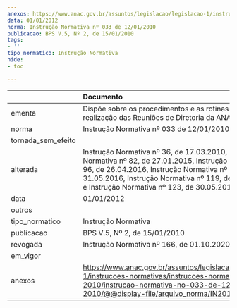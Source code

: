 ```yaml
---
anexos: https://www.anac.gov.br/assuntos/legislacao/legislacao-1/instrucoes-normativas/instrucoes-normativas-2010/instrucao-normativa-no-033-de-12-01-2010/@@display-file/arquivo_norma/IN2010-0033.pdf
data: 01/01/2012
norma: Instrução Normativa nº 033 de 12/01/2010
publicacao: BPS V.5, Nº 2, de 15/01/2010
tags:
- ''
tipo_normatico: Instrução Normativa
hide: 
- toc 
 
---
```


|                    | Documento                                                                                                                                                                                                                                                      |
|:-------------------|:---------------------------------------------------------------------------------------------------------------------------------------------------------------------------------------------------------------------------------------------------------------|
| ementa             | Dispõe sobre os procedimentos e as rotinas pertinentes à realização das Reuniões de Diretoria da ANAC.                                                                                                                                                         |
| norma              | Instrução Normativa nº 033 de 12/01/2010                                                                                                                                                                                                                       |
| tornada_sem_efeito |                                                                                                                                                                                                                                                                |
| alterada           | Instrução Normativa nº 36, de 17.03.2010, Instrução Normativa nº 82, de 27.01.2015, Instrução Normativa nº 96, de 26.04.2016, Instrução Normativa nº 99, de 31.05.2016, Instrução Normativa nº 119, de 20.12.2017 e Instrução Normativa nº 123, de 30.05.2018. |
| data               | 01/01/2012                                                                                                                                                                                                                                                     |
| outros             |                                                                                                                                                                                                                                                                |
| tipo_normatico     | Instrução Normativa                                                                                                                                                                                                                                            |
| publicacao         | BPS V.5, Nº 2, de 15/01/2010                                                                                                                                                                                                                                   |
| revogada           | Instrução Normativa nº 166, de 01.10.2020                                                                                                                                                                                                                      |
| em_vigor           |                                                                                                                                                                                                                                                                |
| anexos             | https://www.anac.gov.br/assuntos/legislacao/legislacao-1/instrucoes-normativas/instrucoes-normativas-2010/instrucao-normativa-no-033-de-12-01-2010/@@display-file/arquivo_norma/IN2010-0033.pdf                                                                |